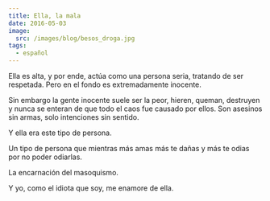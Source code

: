 ```yaml
---
title: Ella, la mala
date: 2016-05-03
image:
  src: /images/blog/besos_droga.jpg
tags:
  - español
---
```

<span style="font-weight: 400;">Ella es alta, y por ende, actúa como una persona seria, tratando de ser respetada. Pero en el fondo es extremadamente inocente.</span>

<span style="font-weight: 400;">Sin embargo la gente inocente suele ser la peor, hieren, queman, destruyen y nunca se enteran de que todo el caos fue causado por ellos. Son asesinos sin armas, solo intenciones sin sentido.</span>

<span style="font-weight: 400;">Y ella era este tipo de persona.</span>

<span style="font-weight: 400;">Un tipo de persona que mientras más amas más te dañas y más te odias por no poder odiarlas.</span>

<span style="font-weight: 400;">La encarnación del masoquismo.</span>

<span style="font-weight: 400;">Y yo, como el idiota que soy, me enamore de ella.</span>
